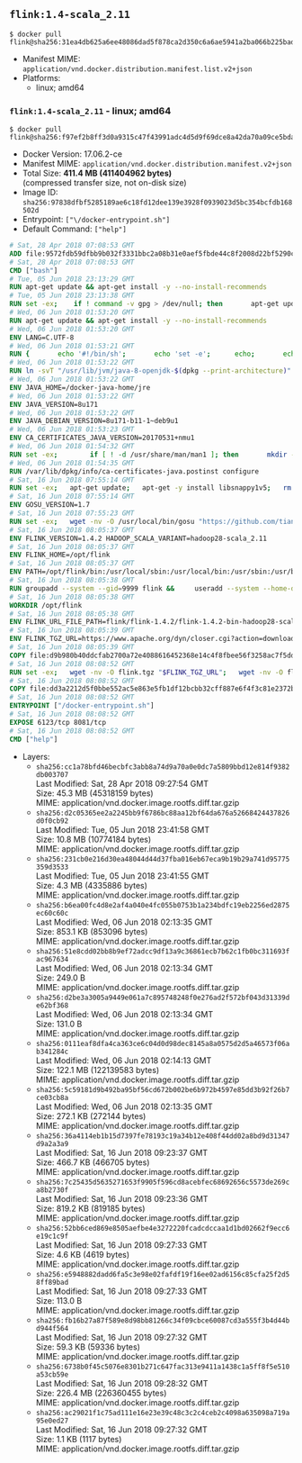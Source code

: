 ## `flink:1.4-scala_2.11`

```console
$ docker pull flink@sha256:31ea4db625a6ee48086dad5f878ca2d350c6a6ae5941a2ba066b225badd9bc95
```

-	Manifest MIME: `application/vnd.docker.distribution.manifest.list.v2+json`
-	Platforms:
	-	linux; amd64

### `flink:1.4-scala_2.11` - linux; amd64

```console
$ docker pull flink@sha256:f97ef2b8ff3d0a9315c47f43991adc4d5d9f69dce8a42da70a09ce5bda6e9406
```

-	Docker Version: 17.06.2-ce
-	Manifest MIME: `application/vnd.docker.distribution.manifest.v2+json`
-	Total Size: **411.4 MB (411404962 bytes)**  
	(compressed transfer size, not on-disk size)
-	Image ID: `sha256:97838dfbf5285189ae6c18fd12dee139e3928f0939023d5bc354bcfdb168502d`
-	Entrypoint: `["\/docker-entrypoint.sh"]`
-	Default Command: `["help"]`

```dockerfile
# Sat, 28 Apr 2018 07:08:53 GMT
ADD file:9572fdb59dfbb9b032f3331bbc2a08b31e0aef5fbde44c8f2008d22bf5290cf2 in / 
# Sat, 28 Apr 2018 07:08:53 GMT
CMD ["bash"]
# Tue, 05 Jun 2018 23:13:29 GMT
RUN apt-get update && apt-get install -y --no-install-recommends 		ca-certificates 		curl 		netbase 		wget 	&& rm -rf /var/lib/apt/lists/*
# Tue, 05 Jun 2018 23:13:38 GMT
RUN set -ex; 	if ! command -v gpg > /dev/null; then 		apt-get update; 		apt-get install -y --no-install-recommends 			gnupg 			dirmngr 		; 		rm -rf /var/lib/apt/lists/*; 	fi
# Wed, 06 Jun 2018 01:53:20 GMT
RUN apt-get update && apt-get install -y --no-install-recommends 		bzip2 		unzip 		xz-utils 	&& rm -rf /var/lib/apt/lists/*
# Wed, 06 Jun 2018 01:53:20 GMT
ENV LANG=C.UTF-8
# Wed, 06 Jun 2018 01:53:21 GMT
RUN { 		echo '#!/bin/sh'; 		echo 'set -e'; 		echo; 		echo 'dirname "$(dirname "$(readlink -f "$(which javac || which java)")")"'; 	} > /usr/local/bin/docker-java-home 	&& chmod +x /usr/local/bin/docker-java-home
# Wed, 06 Jun 2018 01:53:22 GMT
RUN ln -svT "/usr/lib/jvm/java-8-openjdk-$(dpkg --print-architecture)" /docker-java-home
# Wed, 06 Jun 2018 01:53:22 GMT
ENV JAVA_HOME=/docker-java-home/jre
# Wed, 06 Jun 2018 01:53:22 GMT
ENV JAVA_VERSION=8u171
# Wed, 06 Jun 2018 01:53:22 GMT
ENV JAVA_DEBIAN_VERSION=8u171-b11-1~deb9u1
# Wed, 06 Jun 2018 01:53:23 GMT
ENV CA_CERTIFICATES_JAVA_VERSION=20170531+nmu1
# Wed, 06 Jun 2018 01:54:32 GMT
RUN set -ex; 		if [ ! -d /usr/share/man/man1 ]; then 		mkdir -p /usr/share/man/man1; 	fi; 		apt-get update; 	apt-get install -y --no-install-recommends 		openjdk-8-jre="$JAVA_DEBIAN_VERSION" 		ca-certificates-java="$CA_CERTIFICATES_JAVA_VERSION" 	; 	rm -rf /var/lib/apt/lists/*; 		[ "$(readlink -f "$JAVA_HOME")" = "$(docker-java-home)" ]; 		update-alternatives --get-selections | awk -v home="$(readlink -f "$JAVA_HOME")" 'index($3, home) == 1 { $2 = "manual"; print | "update-alternatives --set-selections" }'; 	update-alternatives --query java | grep -q 'Status: manual'
# Wed, 06 Jun 2018 01:54:35 GMT
RUN /var/lib/dpkg/info/ca-certificates-java.postinst configure
# Sat, 16 Jun 2018 07:55:14 GMT
RUN set -ex;   apt-get update;   apt-get -y install libsnappy1v5;   rm -rf /var/lib/apt/lists/*
# Sat, 16 Jun 2018 07:55:14 GMT
ENV GOSU_VERSION=1.7
# Sat, 16 Jun 2018 07:55:23 GMT
RUN set -ex;   wget -nv -O /usr/local/bin/gosu "https://github.com/tianon/gosu/releases/download/$GOSU_VERSION/gosu-$(dpkg --print-architecture)";   wget -nv -O /usr/local/bin/gosu.asc "https://github.com/tianon/gosu/releases/download/$GOSU_VERSION/gosu-$(dpkg --print-architecture).asc";   export GNUPGHOME="$(mktemp -d)";   gpg --keyserver ha.pool.sks-keyservers.net --recv-keys B42F6819007F00F88E364FD4036A9C25BF357DD4;   gpg --batch --verify /usr/local/bin/gosu.asc /usr/local/bin/gosu;   rm -rf "$GNUPGHOME" /usr/local/bin/gosu.asc;   chmod +x /usr/local/bin/gosu;   gosu nobody true
# Sat, 16 Jun 2018 08:05:37 GMT
ENV FLINK_VERSION=1.4.2 HADOOP_SCALA_VARIANT=hadoop28-scala_2.11
# Sat, 16 Jun 2018 08:05:37 GMT
ENV FLINK_HOME=/opt/flink
# Sat, 16 Jun 2018 08:05:37 GMT
ENV PATH=/opt/flink/bin:/usr/local/sbin:/usr/local/bin:/usr/sbin:/usr/bin:/sbin:/bin
# Sat, 16 Jun 2018 08:05:38 GMT
RUN groupadd --system --gid=9999 flink &&     useradd --system --home-dir $FLINK_HOME --uid=9999 --gid=flink flink
# Sat, 16 Jun 2018 08:05:38 GMT
WORKDIR /opt/flink
# Sat, 16 Jun 2018 08:05:38 GMT
ENV FLINK_URL_FILE_PATH=flink/flink-1.4.2/flink-1.4.2-bin-hadoop28-scala_2.11.tgz
# Sat, 16 Jun 2018 08:05:39 GMT
ENV FLINK_TGZ_URL=https://www.apache.org/dyn/closer.cgi?action=download&filename=flink/flink-1.4.2/flink-1.4.2-bin-hadoop28-scala_2.11.tgz FLINK_ASC_URL=https://www.apache.org/dist/flink/flink-1.4.2/flink-1.4.2-bin-hadoop28-scala_2.11.tgz.asc
# Sat, 16 Jun 2018 08:05:39 GMT
COPY file:d9b980b40ddcfab2700a72e4088616452368e14c4f8fbee56f3258ac7f5dd913 in /KEYS 
# Sat, 16 Jun 2018 08:08:52 GMT
RUN set -ex;   wget -nv -O flink.tgz "$FLINK_TGZ_URL";   wget -nv -O flink.tgz.asc "$FLINK_ASC_URL";     export GNUPGHOME="$(mktemp -d)";   gpg --import /KEYS;   gpg --batch --verify flink.tgz.asc flink.tgz;   rm -rf "$GNUPGHOME" flink.tgz.asc;     tar -xf flink.tgz --strip-components=1;   rm flink.tgz;     chown -R flink:flink .;
# Sat, 16 Jun 2018 08:08:52 GMT
COPY file:dd3a2212d5f0bbe552ac5e863e5fb1df12bcbb32cff887e6f4f3c81e2372b6c1 in / 
# Sat, 16 Jun 2018 08:08:52 GMT
ENTRYPOINT ["/docker-entrypoint.sh"]
# Sat, 16 Jun 2018 08:08:52 GMT
EXPOSE 6123/tcp 8081/tcp
# Sat, 16 Jun 2018 08:08:52 GMT
CMD ["help"]
```

-	Layers:
	-	`sha256:cc1a78bfd46becbfc3abb8a74d9a70a0e0dc7a5809bbd12e814f9382db003707`  
		Last Modified: Sat, 28 Apr 2018 09:27:54 GMT  
		Size: 45.3 MB (45318159 bytes)  
		MIME: application/vnd.docker.image.rootfs.diff.tar.gzip
	-	`sha256:d2c05365ee2a2245bb9f6786bc88aa12bf64da676a52668424437826d0f0cb92`  
		Last Modified: Tue, 05 Jun 2018 23:41:58 GMT  
		Size: 10.8 MB (10774184 bytes)  
		MIME: application/vnd.docker.image.rootfs.diff.tar.gzip
	-	`sha256:231cb0e216d30ea48044d44d37fba016eb67eca9b19b29a741d95775359d3533`  
		Last Modified: Tue, 05 Jun 2018 23:41:55 GMT  
		Size: 4.3 MB (4335886 bytes)  
		MIME: application/vnd.docker.image.rootfs.diff.tar.gzip
	-	`sha256:b6ea00fc4d8e2af4a040e4fc055b0753b1a234bdfc19eb2256ed2875ec60c60c`  
		Last Modified: Wed, 06 Jun 2018 02:13:35 GMT  
		Size: 853.1 KB (853096 bytes)  
		MIME: application/vnd.docker.image.rootfs.diff.tar.gzip
	-	`sha256:51e8cdd02bb8b9ef72adcc9df13a9c36861ecb7b62c1fb0bc311693fac967634`  
		Last Modified: Wed, 06 Jun 2018 02:13:34 GMT  
		Size: 249.0 B  
		MIME: application/vnd.docker.image.rootfs.diff.tar.gzip
	-	`sha256:d2be3a3005a9449e061a7c895748248f0e276ad2f572bf043d31339de62bf368`  
		Last Modified: Wed, 06 Jun 2018 02:13:34 GMT  
		Size: 131.0 B  
		MIME: application/vnd.docker.image.rootfs.diff.tar.gzip
	-	`sha256:0111eaf8dfa4ca363ce6c04d0d98dec8145a8a0575d2d5a46573f06ab341284c`  
		Last Modified: Wed, 06 Jun 2018 02:14:13 GMT  
		Size: 122.1 MB (122139583 bytes)  
		MIME: application/vnd.docker.image.rootfs.diff.tar.gzip
	-	`sha256:5c59181d9b492ba95bf56cd672b002be6b972b4597e85dd3b92f26b7ce03cb8a`  
		Last Modified: Wed, 06 Jun 2018 02:13:35 GMT  
		Size: 272.1 KB (272144 bytes)  
		MIME: application/vnd.docker.image.rootfs.diff.tar.gzip
	-	`sha256:36a4114eb1b15d7397fe78193c19a34b12e408f44dd02a8bd9d31347d9a2a3a9`  
		Last Modified: Sat, 16 Jun 2018 09:23:37 GMT  
		Size: 466.7 KB (466705 bytes)  
		MIME: application/vnd.docker.image.rootfs.diff.tar.gzip
	-	`sha256:7c25435d5635271653f9905f596cd8acebfec68692656c5573de269ca8b2730f`  
		Last Modified: Sat, 16 Jun 2018 09:23:36 GMT  
		Size: 819.2 KB (819185 bytes)  
		MIME: application/vnd.docker.image.rootfs.diff.tar.gzip
	-	`sha256:52bb6ced869e8505aefbe4e3272220fcadcdccaa1d1bd02662f9ecc6e19c1c9f`  
		Last Modified: Sat, 16 Jun 2018 09:27:33 GMT  
		Size: 4.6 KB (4619 bytes)  
		MIME: application/vnd.docker.image.rootfs.diff.tar.gzip
	-	`sha256:e5948882dadd6fa5c3e98e02fafdf19f16ee02ad6156c85cfa25f2d58ff89bad`  
		Last Modified: Sat, 16 Jun 2018 09:27:33 GMT  
		Size: 113.0 B  
		MIME: application/vnd.docker.image.rootfs.diff.tar.gzip
	-	`sha256:fb16b27a87f589e8d98bb81266c34f09cbce60087cd3a555f3b4d44bd944f564`  
		Last Modified: Sat, 16 Jun 2018 09:27:32 GMT  
		Size: 59.3 KB (59336 bytes)  
		MIME: application/vnd.docker.image.rootfs.diff.tar.gzip
	-	`sha256:6738b0f45c5076e8301b271c647fac313e9411a1438c1a5ff8f5e510a53cb59e`  
		Last Modified: Sat, 16 Jun 2018 09:28:32 GMT  
		Size: 226.4 MB (226360455 bytes)  
		MIME: application/vnd.docker.image.rootfs.diff.tar.gzip
	-	`sha256:ac29021f1c75ad111e16e23e39c48c3c2c4ceb2c4098a635098a719a95e0ed27`  
		Last Modified: Sat, 16 Jun 2018 09:27:32 GMT  
		Size: 1.1 KB (1117 bytes)  
		MIME: application/vnd.docker.image.rootfs.diff.tar.gzip
